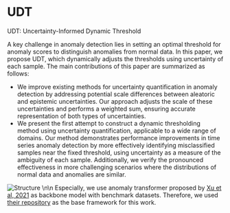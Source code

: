 # UDT 
UDT: Uncertainty-Informed Dynamic Threshold

A key challenge in anomaly detection lies in setting an optimal threshold for anomaly scores to distinguish anomalies from normal data. In this paper, we propose UDT, which dynamically adjusts the thresholds using uncertainty of each sample.
The main contributions of this paper are summarized as follows:
- We improve existing methods for uncertainty quantification in anomaly detection by addressing potential scale differences between aleatoric and epistemic uncertainties. Our approach adjusts the scale of these uncertainties and performs a weighted sum, ensuring accurate representation of both types of uncertainties. 
- We present the first attempt to construct a dynamic thresholding method using uncertainty quantification, applicable to a wide range of domains. Our method demonstrates performance improvements in time series anomaly detection by more effectively identifying misclassified samples near the fixed threshold, using uncertainty as a measure of the ambiguity of each sample. Additionally, we verify the pronounced effectiveness in more challenging scenarios where the distributions of normal data and anomalies are similar.

![Structure](https://github.com/user-attachments/assets/9e418c70-e62d-4859-9adb-ec01993b5843)
\n\n
Especially, we use anomaly transformer proposed by [Xu et al, 2021](https://arxiv.org/abs/2110.02642) as backbone model with benchmark datasets. Therefore, we used [their repository](https://github.com/thuml/Anomaly-Transformer) as the base framework for this work.
